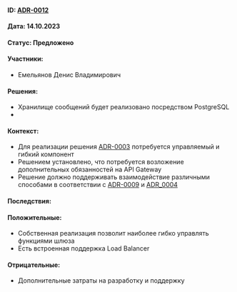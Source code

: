 #### ID: [ADR-0012](ADR-0012.md)

#### Дата: 14.10.2023

#### Статус: Предложено

#### Участники:
* Емельянов Денис Владимирович

#### Решения:
* Хранилище сообщений будет реализовано посредством PostgreSQL
* 

#### Контекст:
* Для реализации решения [ADR-0003](ADR-0003.md) потребуется управляемый и гибкий компонент
* Решением установлено, что потребуется возложение дополнительных обязанностей на API Gateway
* Решение должно поддерживать взаимодействие различными способами в соответствии с [ADR-0009](ADR-0009.md) и [ADR_0004](ADR-0004.md)

#### Последствия:

#### Положительные:
* Собственная реализация позволит наиболее гибко управлять функциями шлюза
* Есть встроенная поддержка Load Balancer


#### Отрицательные:
* Дополнительные затраты на разработку и поддержку
